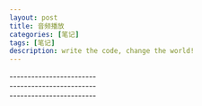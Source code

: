 ```yaml
---
layout: post
title: 音频播放
categories: [笔记]
tags: [笔记]
description: write the code, change the world!
---
```

<img src="http://maximuum.com/assets/images/音频播放/1.png" alt="">
<br/>
------------------------
<br/>
<img src="http://maximuum.com/assets/images/音频播放/2.png" alt="">
<br/>
------------------------
<br/>
<img src="http://maximuum.com/assets/images/音频播放/3.png" alt="">
<br/>
------------------------
<br/>
<img src="http://maximuum.com/assets/images/音频播放/4.png" alt="">
